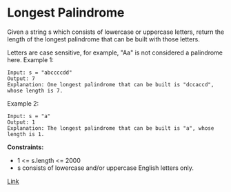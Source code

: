 # Longest Palindrome
Given a string s which consists of lowercase or uppercase letters, return the length of the longest palindrome that can be built with those letters.

Letters are case sensitive, for example, "Aa" is not considered a palindrome here.
Example 1:

```
Input: s = "abccccdd"
Output: 7
Explanation: One longest palindrome that can be built is "dccaccd", whose length is 7.
```

Example 2:

```
Input: s = "a"
Output: 1
Explanation: The longest palindrome that can be built is "a", whose length is 1.
```

**Constraints:**
- 1 <= s.length <= 2000
- s consists of lowercase and/or uppercase English letters only.

[Link](https://leetcode.com/problems/longest-palindrome/)